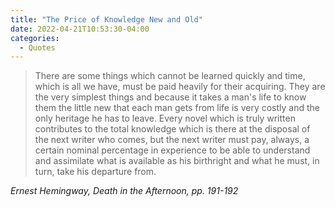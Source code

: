 ```yaml
---
title: "The Price of Knowledge New and Old"
date: 2022-04-21T10:53:30-04:00
categories:
  - Quotes
---
```


>There are some things which cannot be learned quickly and time, which is all we have, must be paid heavily for their acquiring. They are the very simplest things and because it takes a man's life to know them the little new that each man gets from life is very costly and the only heritage he has to leave. Every novel which is truly written contributes to the total knowledge which is there at the disposal of the next writer who comes, but the next writer must pay, always, a certain nominal percentage in experience to be able to understand and assimilate what is available as his birthright and what he must, in turn, take his departure from.

<cite>Ernest Hemingway, Death in the Afternoon, pp. 191-192</cite>